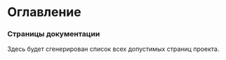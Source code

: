 # Оглавление 

### Страницы документации

<div id="navi-page">
Здесь будет сгенерирован список всех допустимых страниц проекта.
</div>